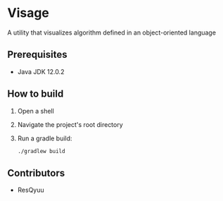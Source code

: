 # Visage

A utility that visualizes algorithm defined in an object-oriented language

## Prerequisites

- Java JDK 12.0.2

## How to build

1. Open a shell
2. Navigate the project's root directory
3. Run a gradle build:

    ```sh
    ./gradlew build
    ```

## Contributors

- ResQyuu
